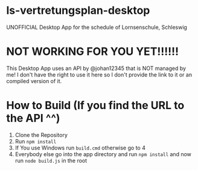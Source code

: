 # ls-vertretungsplan-desktop
UNOFFICIAL Desktop App for the schedule of Lornsenschule, Schleswig

# NOT WORKING FOR YOU YET!!!!!!
This Desktop App uses an API by @johan12345 that is NOT managed by me! I don't have the right to use it here so I don't provide the link to it or an compiled version of it.

# How to Build (If you find the URL to the API ^^)

1. Clone the Repository
2. Run `npm install`
3. If You use Windows run `build.cmd` otherwise go to 4
4. Everybody else go into the app directory and run `npm install` and now run `node build.js` in the root
